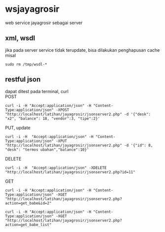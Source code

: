 # wsjayagrosir
web service jayagrosir sebagai server

## xml, wsdl
jika pada server service tidak terupdate, bisa dilakukan penghapusan cache  
misal
```
sudo rm /tmp/wsdl-*
```

## restful json
dapat ditest pada terminal, curl  
POST
```
curl -i -H "Accept:application/json" -H "Content-Type:application/json" -XPOST "http://localhost/latihan/jayagrosir/jsonserver2.php" -d '{"desk": "x2", "balance": 18, "vendor":3, "tipe":2}'
```  
PUT, update
```
curl -i -H  "Accept:application/json" -H "Content-Type:application/json" -XPUT "http://localhost/latihan/jayagrosir/jsonserver2.php" -d '{"id": 8, "desk": "termos ubahan","balance":10}'
```
DELETE  
```
curl -i -H  "Accept:application/json" -XDELETE "http://localhost/latihan/jayagrosir/jsonserver2.php?id=11"
```  
GET  
```
curl -i -H "Accept:application/json" -H "Content-Type:application/json" -XGET "http://localhost/latihan/jayagrosir/jsonserver2.php?action=get_babe&id=2"
```
```
curl -i -H "Accept:application/json" -H "Content-Type:application/json" -XGET "http://localhost/latihan/jayagrosir/jsonserver2.php?action=get_babe_list"
```

